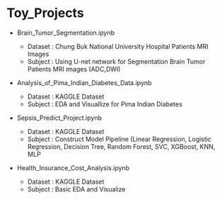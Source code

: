 # Toy_Projects

  - Brain_Tumor_Segmentation.ipynb
      - Dataset : Chung Buk National University Hospital Patients MRI Images
      - Subject : Using U-net network for Segmentation Brain Tumor Patients MRI images (ADC,DWI)

  - Analysis_of_Pima_Indian_Diabetes_Data.ipynb
      - Dataset : KAGGLE Dataset
      - Subject : EDA and Visuallize for Pima Indian Diabetes 

  - Sepsis_Predict_Project.ipynb
      - Dataset : KAGGLE Dataset
      - Subject : Construct Model Pipeline (Linear Regression, Logistic Regression, Decision Tree, Random Forest, SVC, XGBoost, KNN, MLP
   
  - Health_Insurance_Cost_Analysis.ipynb
      - Dataset : KAGGLE Dataset
      - Subject : Basic EDA and Visualize 
